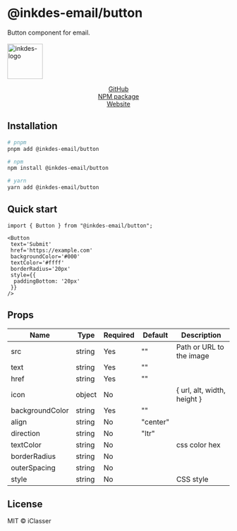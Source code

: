 # @inkdes-email/button
Button component for email.
<br />
<br />
<img width="80" height="80" alt="inkdes-logo" src="https://github.com/user-attachments/assets/8e885609-d2bb-46ab-a760-ae896757ff60" />
<br />

<div style='text-align:center'>
  <a href='https://github.com/iClasser/inkdes-email-comps'>GitHub<a>
  </hr>
</div>


<div style='text-align:center'>
  <a href='https://www.npmjs.com/package/@inkdes-email/components'>NPM package<a>
  </hr>
</div>


<div style='text-align:center'>
  <a href='https://inkdes.com'>Website<a>
  </hr>
</div>


## Installation

```bash
# pnpm
pnpm add @inkdes-email/button

# npm
npm install @inkdes-email/button

# yarn
yarn add @inkdes-email/button
```

## Quick start

```tsx
import { Button } from "@inkdes-email/button";

<Button
 text='Submit'
 href='https://example.com'
 backgroundColor='#000'
 textColor='#ffff'
 borderRadius='20px'
 style={{
  paddingBottom: '20px'
 }}
/>
```

## Props

| Name         | Type                 | Required | Default | Description                                        |
| ------------ | -------------------- | -------- | ------- | -------------------------------------------------- |
| src          | string               | Yes      | ""      | Path or URL to the image                           |
| text          | string               | Yes       | ""      |                |
| href          | string               | Yes       | ""      |                |
| icon          | object               | No       |       |   { url, alt, width, height }             |
| backgroundColor          | string               | Yes       | ""      |                |
| align          | string               | No       | "center"      |                |
| direction          | string               | No       | "ltr"      |                |
| textColor          | string               | No       |       |   css color hex             |
| borderRadius          | string               | No       |       |              |
| outerSpacing          | string               | No       |       |              |
| style          | string               | No       |       |  CSS style            |


## License

MIT © iClasser


